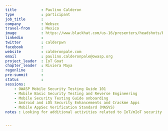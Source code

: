 ```yaml
---
title           : Paulino Calderon
type            : participant
job_title       :
company         : Websec
travel-from     : Mexico
image           : https://www.blackhat.com/us-16/presenters/headshots/Paulino-Calderon.jpg
linkedin        :
twitter         : calderpwn
facebook        :
website         : calderonpale.com
email           : paulino.calderonpale@owasp.org
project_leader  : IoT Goat
chapter_leader  : Riviera Maya
regonline       :
pre-summit      :
status          : 
sessions:
    - OWASP Mobile Security Testing Guide 101
    - Mobile Basic Security Testing and Reverse Engineering
    - Mobile Security Testing Guide onboarding
    - Android and iOS Security Enhancements and Crackme Apps
    - Mobile AppSec Verification Standard (MASVS)
notes : Looking for additional activities related to IoT/mIoT security!


---
```





